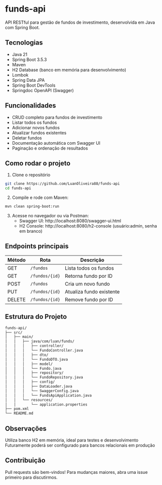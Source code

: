 # funds-api

API RESTful para gestão de fundos de investimento, desenvolvida em Java com Spring Boot.

## Tecnologias
- Java 21
- Spring Boot 3.5.3
- Maven
- H2 Database (banco em memória para desenvolvimento)
- Lombok
- Spring Data JPA
- Spring Boot DevTools
- Springdoc OpenAPI (Swagger)

## Funcionalidades

- CRUD completo para fundos de investimento
- Listar todos os fundos
- Adicionar novos fundos
- Atualizar fundos existentes
- Deletar fundos
- Documentação automática com Swagger UI
- Paginação e ordenação de resultados

## Como rodar o projeto

1. Clone o repositório

```bash
git clone https://github.com/LuanOliveira88/funds-api
cd funds-api
```

2. Compile e rode com Maven:

```bash
mvn clean spring-boot:run
```

3. Acesse no navegador ou via Postman:
   - Swagger UI: http://localhost:8080/swagger-ui.html
   - H2 Console: http://localhost:8080/h2-console (usuário:admin, senha em branco)

## Endpoints principais

| Método | Rota             | Descrição                |
|--------|------------------|--------------------------|
| GET    | `/fundos`        | Lista todos os fundos    |
| GET    | `/fundos/{id}`   | Retorna fundo por ID     |
| POST   | `/fundos`        | Cria um novo fundo       |
| PUT    | `/fundos/{id}`   | Atualiza fundo existente |
| DELETE | `/fundos/{id}`   | Remove fundo por ID      |


## Estrutura do Projeto


```bash
funds-api/
├── src/
│   ├── main/
│   │   ├── java/com/luan/funds/
│   │   │   ├── controller/
│   │   │   └── FundoController.java
│   │   │   ├── dto/
│   │   │   └── FundoDTO.java
│   │   │   ├── model/
│   │   │   └── Fundo.java
│   │   │   ├── repository/
│   │   │   └── FundoRepository.java
│   │   │   ├── config/ 
│   │   │   ├── DataLoader.java
│   │   │   └── SwaggerConfig.java
│   │   │   └── FundsApiApplication.java
│   │   └── resources/
│   │       └── application.properties
├── pom.xml
└── README.md
```


## Observações

Utiliza banco H2 em memória, ideal para testes e desenvolvimento
Futuramente poderá ser configurado para bancos relacionais em produção

## Contribuição

Pull requests são bem-vindos! Para mudanças maiores, abra uma issue primeiro para discutirmos.

